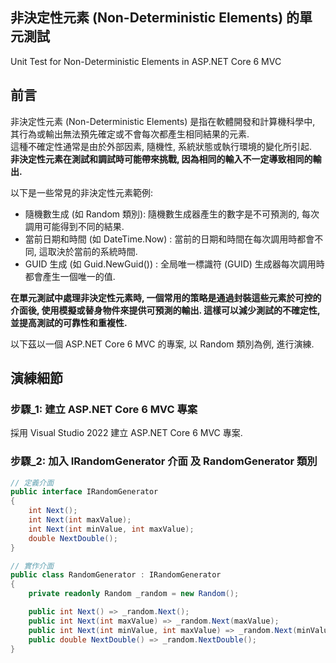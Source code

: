 ## 非決定性元素 (Non-Deterministic Elements) 的單元測試
Unit Test for Non-Deterministic Elements in ASP.NET Core 6 MVC   

## 前言

非決定性元素 (Non-Deterministic Elements) 是指在軟體開發和計算機科學中, 其行為或輸出無法預先確定或不會每次都產生相同結果的元素.  
這種不確定性通常是由於外部因素, 隨機性, 系統狀態或執行環境的變化所引起.  
**非決定性元素在測試和調試時可能帶來挑戰, 因為相同的輸入不一定導致相同的輸出.**  

以下是一些常見的非決定性元素範例:  

* 隨機數生成 (如 Random 類別):  隨機數生成器產生的數字是不可預測的, 每次調用可能得到不同的結果.  
* 當前日期和時間 (如 DateTime.Now) : 當前的日期和時間在每次調用時都會不同, 這取決於當前的系統時間.  
* GUID 生成 (如 Guid.NewGuid()) : 全局唯一標識符 (GUID) 生成器每次調用時都會產生一個唯一的值.  

**在單元測試中處理非決定性元素時, 一個常用的策略是通過封裝這些元素於可控的介面後, 使用模擬或替身物件來提供可預測的輸出. 這樣可以減少測試的不確定性, 並提高測試的可靠性和重複性.**   

以下茲以一個 ASP.NET Core 6 MVC 的專案, 以 Random 類別為例, 進行演練.  

## 演練細節

### 步驟_1: 建立 ASP.NET Core 6 MVC 專案
採用 Visual Studio 2022 建立 ASP.NET Core 6 MVC 專案.  

### 步驟_2: 加入 IRandomGenerator 介面 及 RandomGenerator 類別

```csharp
// 定義介面
public interface IRandomGenerator
{
	int Next();
	int Next(int maxValue);
	int Next(int minValue, int maxValue);
	double NextDouble();
}
```

```csharp
// 實作介面
public class RandomGenerator : IRandomGenerator
{
	private readonly Random _random = new Random();

	public int Next() => _random.Next();
	public int Next(int maxValue) => _random.Next(maxValue);
	public int Next(int minValue, int maxValue) => _random.Next(minValue, maxValue);
	public double NextDouble() => _random.NextDouble();
}
```

